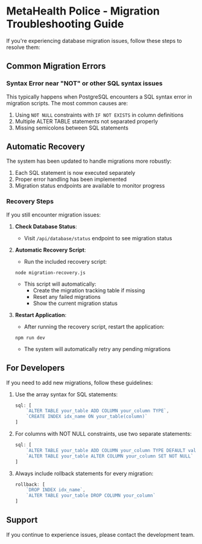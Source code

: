 # MetaHealth Police - Migration Troubleshooting Guide

If you're experiencing database migration issues, follow these steps to resolve them:

## Common Migration Errors

### Syntax Error near "NOT" or other SQL syntax issues

This typically happens when PostgreSQL encounters a SQL syntax error in migration scripts. The most common causes are:

1. Using `NOT NULL` constraints with `IF NOT EXISTS` in column definitions
2. Multiple ALTER TABLE statements not separated properly
3. Missing semicolons between SQL statements

## Automatic Recovery

The system has been updated to handle migrations more robustly:

1. Each SQL statement is now executed separately
2. Proper error handling has been implemented
3. Migration status endpoints are available to monitor progress

### Recovery Steps

If you still encounter migration issues:

1. **Check Database Status**: 
   - Visit `/api/database/status` endpoint to see migration status

2. **Automatic Recovery Script**:
   - Run the included recovery script:
   ```
   node migration-recovery.js
   ```
   - This script will automatically:
     - Create the migration tracking table if missing
     - Reset any failed migrations
     - Show the current migration status

3. **Restart Application**:
   - After running the recovery script, restart the application:
   ```
   npm run dev
   ```
   - The system will automatically retry any pending migrations

## For Developers

If you need to add new migrations, follow these guidelines:

1. Use the array syntax for SQL statements:
   ```typescript
   sql: [
       `ALTER TABLE your_table ADD COLUMN your_column TYPE`,
       `CREATE INDEX idx_name ON your_table(column)`
   ]
   ```

2. For columns with NOT NULL constraints, use two separate statements:
   ```typescript
   sql: [
       `ALTER TABLE your_table ADD COLUMN your_column TYPE DEFAULT value`,
       `ALTER TABLE your_table ALTER COLUMN your_column SET NOT NULL`
   ]
   ```

3. Always include rollback statements for every migration:
   ```typescript
   rollback: [
       `DROP INDEX idx_name`,
       `ALTER TABLE your_table DROP COLUMN your_column`
   ]
   ```

## Support

If you continue to experience issues, please contact the development team.
